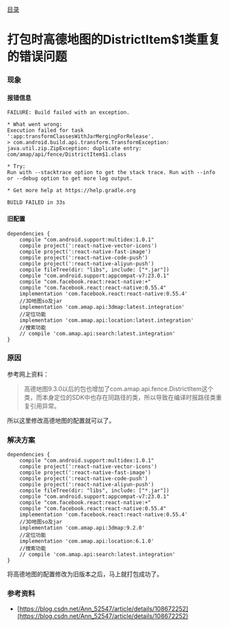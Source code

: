 [目录](./)

# 打包时高德地图的DistrictItem$1类重复的错误问题

### 现象

#### 报错信息

```
FAILURE: Build failed with an exception.

* What went wrong:
Execution failed for task ':app:transformClassesWithJarMergingForRelease'.
> com.android.build.api.transform.TransformException: java.util.zip.ZipException: duplicate entry: com/amap/api/fence/DistrictItem$1.class

* Try:
Run with --stacktrace option to get the stack trace. Run with --info or --debug option to get more log output.

* Get more help at https://help.gradle.org

BUILD FAILED in 33s
```

#### 旧配置
```
dependencies {
    compile "com.android.support:multidex:1.0.1"
    compile project(':react-native-vector-icons')
    compile project(':react-native-fast-image')
    compile project(':react-native-code-push')
    compile project(':react-native-aliyun-push')
    compile fileTree(dir: "libs", include: ["*.jar"])
    compile "com.android.support:appcompat-v7:23.0.1"
    compile "com.facebook.react:react-native:+"
    compile "com.facebook.react:react-native:0.55.4"
    implementation 'com.facebook.react:react-native:0.55.4'
    //3D地图so及jar
    implementation 'com.amap.api:3dmap:latest.integration'
    //定位功能
    implementation 'com.amap.api:location:latest.integration'
    //搜索功能
    // compile 'com.amap.api:search:latest.integration'
}
```

### 原因

参考网上资料：

> 高德地图9.3.0以后的包也增加了com.amap.api.fence.DistrictItem这个类，而本身定位的SDK中也存在同路径的类，所以导致在编译时报路径类重复引用异常。

所以这里修改高德地图的配置就可以了。

### 解决方案

```
dependencies {
    compile "com.android.support:multidex:1.0.1"
    compile project(':react-native-vector-icons')
    compile project(':react-native-fast-image')
    compile project(':react-native-code-push')
    compile project(':react-native-aliyun-push')
    compile fileTree(dir: "libs", include: ["*.jar"])
    compile "com.android.support:appcompat-v7:23.0.1"
    compile "com.facebook.react:react-native:+"
    compile "com.facebook.react:react-native:0.55.4"
    implementation 'com.facebook.react:react-native:0.55.4'
    //3D地图so及jar
    implementation 'com.amap.api:3dmap:9.2.0'
    //定位功能
    implementation 'com.amap.api:location:6.1.0'
    //搜索功能
    // compile 'com.amap.api:search:latest.integration'
}
```

将高德地图的配置修改为旧版本之后，马上就打包成功了。

### 参考资料

* [https://blog.csdn.net/Ann_52547/article/details/108672252](https://blog.csdn.net/Ann_52547/article/details/108672252)